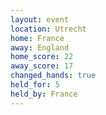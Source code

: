 ```yaml
---
layout: event
location: Utrecht
home: France
away: England
home_score: 22
away_score: 17
changed_hands: true
held_for: 5
held_by: France
---
```

